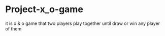 # Project-x_o-game
it is x &amp; o game that two players play together until draw or win any player of them
